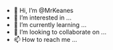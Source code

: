 - 👋 Hi, I’m @MrKeanes
- 👀 I’m interested in ...
- 🌱 I’m currently learning ...
- 💞️ I’m looking to collaborate on ...
- 📫 How to reach me ...

<!---
MrKeanes/MrKeanes is a ✨ special ✨ repository because its `README.md` (this file) appears on your GitHub profile.
You can click the Preview link to take a look at your changes.
--->
